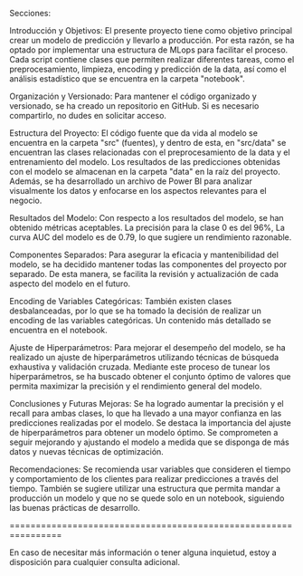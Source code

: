 Secciones:

Introducción y Objetivos:
El presente proyecto tiene como objetivo principal crear un modelo de predicción y llevarlo a producción. Por esta razón, se ha optado por implementar una estructura de MLops para facilitar el proceso. Cada script contiene clases que permiten realizar diferentes tareas, como el preprocesamiento, limpieza, encoding y predicción de la data, así como el análisis estadístico que se encuentra en la carpeta "notebook".

Organización y Versionado:
Para mantener el código organizado y versionado, se ha creado un repositorio en GitHub. Si es necesario compartirlo, no dudes en solicitar acceso.

Estructura del Proyecto:
El código fuente que da vida al modelo se encuentra en la carpeta "src" (fuentes), y dentro de esta, en "src/data" se encuentran las clases relacionadas con el preprocesamiento de la data y el entrenamiento del modelo. Los resultados de las predicciones obtenidas con el modelo se almacenan en la carpeta "data" en la raíz del proyecto. Además, se ha desarrollado un archivo de Power BI para analizar visualmente los datos y enfocarse en los aspectos relevantes para el negocio.

Resultados del Modelo:
Con respecto a los resultados del modelo, se han obtenido métricas aceptables. La precisión para la clase 0 es del 96%, La curva AUC del modelo es de 0.79, lo que sugiere un rendimiento razonable.

Componentes Separados:
Para asegurar la eficacia y mantenibilidad del modelo, se ha decidido mantener todas las componentes del proyecto por separado. De esta manera, se facilita la revisión y actualización de cada aspecto del modelo en el futuro.

Encoding de Variables Categóricas:
También existen clases desbalanceadas, por lo que se ha tomado la decisión de realizar un encoding de las variables categóricas. Un contenido más detallado se encuentra en el notebook.

Ajuste de Hiperparámetros:
Para mejorar el desempeño del modelo, se ha realizado un ajuste de hiperparámetros utilizando técnicas de búsqueda exhaustiva y validación cruzada. Mediante este proceso de tunear los hiperparámetros, se ha buscado obtener el conjunto óptimo de valores que permita maximizar la precisión y el rendimiento general del modelo.

Conclusiones y Futuras Mejoras:
Se ha logrado aumentar la precisión y el recall para ambas clases, lo que ha llevado a una mayor confianza en las predicciones realizadas por el modelo. Se destaca la importancia del ajuste de hiperparámetros para obtener un modelo óptimo. Se comprometen a seguir mejorando y ajustando el modelo a medida que se disponga de más datos y nuevas técnicas de optimización.

Recomendaciones:
Se recomienda usar variables que consideren el tiempo y comportamiento de los clientes para realizar predicciones a través del tiempo. También se sugiere utilizar una estructura que permita mandar a producción un modelo y que no se quede solo en un notebook, siguiendo las buenas prácticas de desarrollo.

================================================================

En caso de necesitar más información o tener alguna inquietud, estoy a disposición para cualquier consulta adicional.